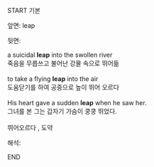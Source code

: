 START
기본

앞면:
leap


뒷면:
<div>a suicidal <strong>leap</strong> into the swollen river </div><div><div>죽음을 무릅쓰고 불어난 강물 속으로 뛰어듦</div></div><div><br></div><div><div>to take a flying <strong>leap</strong> into the air </div><div><div>도움닫기를 하여 공중으로 높이 뛰어 오르다</div></div></div><div><br></div><div><div>His heart gave a sudden <strong>leap</strong> when he saw her. </div><div><div>그녀를 본 그는 갑자기 가슴이 쿵쿵 뛰었다.</div></div></div><div><br></div><div>뛰어오르다 , 도약</div>


해석:
<!--ID: 1746614454185-->
END